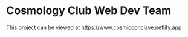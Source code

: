 # Cosmology Club Web Dev Team

This project can be viewed at https://www.cosmicconclave.netlify.app
